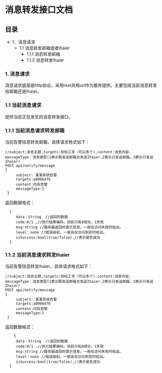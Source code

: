 # 消息转发接口文档
## 目录
* 1、消息请求 
  * 1.1 消息转发邮箱或者Ihaier
    * 1.1.1 消息转发邮箱
    * 1.1.2 消息转发Ihaier
    
### 1. 消息请求
消息请求底层是http协议，采用rest风格url作为服务提供。主要包括当前消息转发给邮箱还是Ihaier。

### 1.1 当前消息请求
提供当前正在发生的消息转发接口。

### 1.1.1 当前消息请求转发邮箱
当前告警信息转发邮箱，具体请求格式如下：
 
```
//subject:消息主题,targets:目标工号（可以多个),content:消息内容，messageType：消息类型(1表示既发送邮箱也发送Ihaier,2表示只发送邮箱，3表示只发送Ihaier)
POST api/notify/message
{
     subject: 某某系统告警
     targets:a0006476
     content:内存告警
     messageType:2
 }
```
返回数据格式：

```
  {   
     data：String  //返回的数据
     code:0/1 ,//执行结果编码，目前只有0成功，1失败
     msg:string //服务器返回的提示信息，一般在访问失败时给出。
     level：none //错误级别，一般会在访问失败时给出。
     isSuccess:bool(true/false),//表示是否成功
  }
```
### 1.1.2 当前消息请求转发Ihaier
当前告警信息转发Ihaier，具体请求格式如下：
```
//subject:消息主题,targets:目标工号（可以多个),content:消息内容，messageType：消息类型(1表示既发送邮箱也发送Ihaier,2表示只发送邮箱，3表示只发送Ihaier)
POST api/notify/message
{
     subject: 某某系统告警
     targets:a0006476
     content:内存告警
     messageType:1
 }
```
返回数据格式：

```
    {   
     data：String  //返回的数据
     code:0/1 ,//执行结果编码，目前只有0成功，1失败
     msg:string //服务器返回的提示信息，一般在访问失败时给出。
     level：none //错误级别，一般会在访问失败时给出。
     isSuccess:bool(true/false),//表示是否成功
  }
```
 
 
